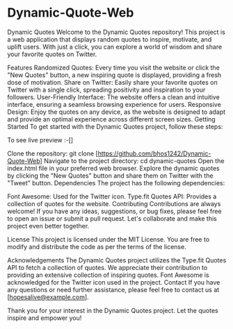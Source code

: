 # Dynamic-Quote-Web

Dynamic Quotes
Welcome to the Dynamic Quotes repository! This project is a web application that displays random quotes to inspire, motivate, and uplift users. With just a click, you can explore a world of wisdom and share your favorite quotes on Twitter.

Features
Randomized Quotes: Every time you visit the website or click the "New Quotes" button, a new inspiring quote is displayed, providing a fresh dose of motivation.
Share on Twitter: Easily share your favorite quotes on Twitter with a single click, spreading positivity and inspiration to your followers.
User-Friendly Interface: The website offers a clean and intuitive interface, ensuring a seamless browsing experience for users.
Responsive Design: Enjoy the quotes on any device, as the website is designed to adapt and provide an optimal experience across different screen sizes.
Getting Started
To get started with the Dynamic Quotes project, follow these steps:

To see live preview :-[]

Clone the repository: git clone [https://github.com/bhos1242/Dynamic-Quote-Web]
Navigate to the project directory: cd dynamic-quotes
Open the index.html file in your preferred web browser.
Explore the dynamic quotes by clicking the "New Quotes" button and share them on Twitter with the "Tweet" button.
Dependencies
The project has the following dependencies:

Font Awesome: Used for the Twitter icon.
Type.fit Quotes API: Provides a collection of quotes for the website.
Contributing
Contributions are always welcome! If you have any ideas, suggestions, or bug fixes, please feel free to open an issue or submit a pull request. Let's collaborate and make this project even better together.

License
This project is licensed under the MIT License. You are free to modify and distribute the code as per the terms of the license.

Acknowledgements
The Dynamic Quotes project utilizes the Type.fit Quotes API to fetch a collection of quotes. We appreciate their contribution to providing an extensive collection of inspiring quotes.
Font Awesome is acknowledged for the Twitter icon used in the project.
Contact
If you have any questions or need further assistance, please feel free to contact us at [hopesalive@example.com].

Thank you for your interest in the Dynamic Quotes project. Let the quotes inspire and empower you!